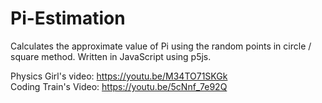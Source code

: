 # Pi-Estimation
Calculates the approximate value of Pi using the random points in circle / square method. Written in JavaScript using p5js.

Physics Girl's video: https://youtu.be/M34TO71SKGk  
Coding Train's Video: https://youtu.be/5cNnf_7e92Q
